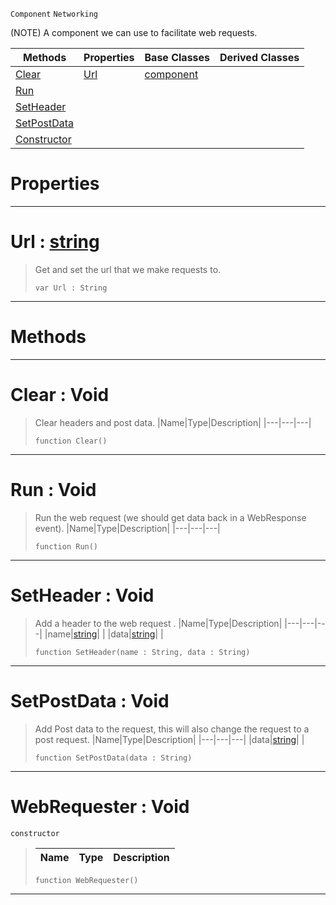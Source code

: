  `Component` `Networking`



(NOTE) A component we can use to facilitate web requests.

|Methods|Properties|Base Classes|Derived Classes|
|---|---|---|---|
|[ Clear](https://github.com/ZilchEngine/ZilchDocs/blob/master/code_reference/class_reference/webrequester.markdown#clear-void)|[ Url](https://github.com/ZilchEngine/ZilchDocs/blob/master/code_reference/class_reference/webrequester.markdown#url-zero-engine-document)|[component](https://github.com/ZilchEngine/ZilchDocs/blob/master/code_reference/class_reference/component.markdown)| |
|[ Run](https://github.com/ZilchEngine/ZilchDocs/blob/master/code_reference/class_reference/webrequester.markdown#run-void)| | | |
|[ SetHeader](https://github.com/ZilchEngine/ZilchDocs/blob/master/code_reference/class_reference/webrequester.markdown#setheader-void)| | | |
|[ SetPostData](https://github.com/ZilchEngine/ZilchDocs/blob/master/code_reference/class_reference/webrequester.markdown#setpostdata-void)| | | |
|[ Constructor](https://github.com/ZilchEngine/ZilchDocs/blob/master/code_reference/class_reference/webrequester.markdown#webrequester-void)| | | |


 #  Properties


---  
 #  Url : [string](https://github.com/ZilchEngine/ZilchDocs/blob/master/code_reference/nada_base_types/string.markdown)

> Get and set the url that we make requests to.
> ``` lang=cpp, name=Nada
> var Url : String


---  
 #  Methods


---  
 #  Clear : Void

> Clear headers and post data.
> |Name|Type|Description|
> |---|---|---|
> ``` lang=cpp, name=Nada
> function Clear()
> ``` 


---  
 #  Run : Void

> Run the web request (we should get data back in a WebResponse event).
> |Name|Type|Description|
> |---|---|---|
> ``` lang=cpp, name=Nada
> function Run()
> ``` 


---  
 #  SetHeader : Void

> Add a header to the web request .
> |Name|Type|Description|
> |---|---|---|
> |name|[string](https://github.com/ZilchEngine/ZilchDocs/blob/master/code_reference/nada_base_types/string.markdown)| |
> |data|[string](https://github.com/ZilchEngine/ZilchDocs/blob/master/code_reference/nada_base_types/string.markdown)| |
> ``` lang=cpp, name=Nada
> function SetHeader(name : String, data : String)
> ``` 


---  
 #  SetPostData : Void

> Add Post data to the request, this will also change the request to a post request.
> |Name|Type|Description|
> |---|---|---|
> |data|[string](https://github.com/ZilchEngine/ZilchDocs/blob/master/code_reference/nada_base_types/string.markdown)| |
> ``` lang=cpp, name=Nada
> function SetPostData(data : String)
> ``` 


---  
 #  WebRequester : Void

 `constructor`

> 
> |Name|Type|Description|
> |---|---|---|
> ``` lang=cpp, name=Nada
> function WebRequester()
> ``` 


---  
 

 